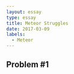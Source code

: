 ```yaml
---
layout: essay
type: essay
title: Meteor Struggles
date: 2017-03-09
labels:
  - Meteor
---
```


## Problem #1